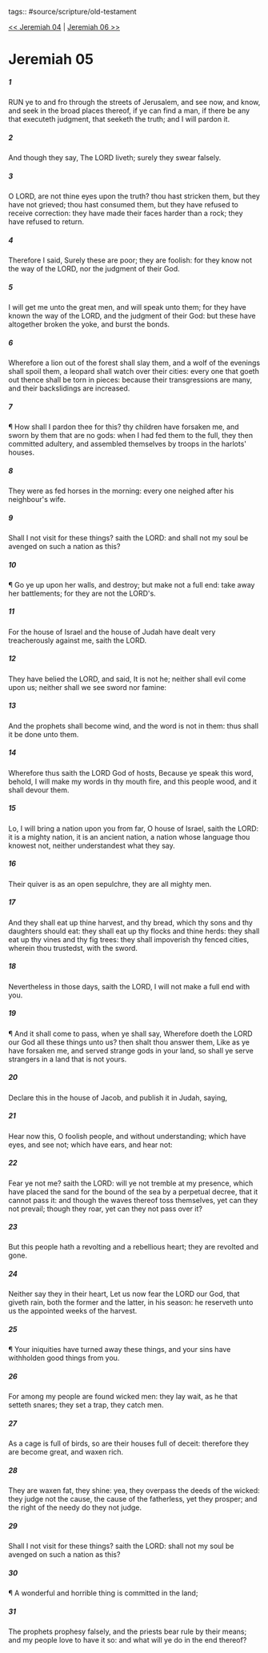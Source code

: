 tags:: #source/scripture/old-testament

[<< Jeremiah 04](source/scripture/old-testament/24_Jeremiah/Jeremiah_04.md) | [Jeremiah 06 >>](source/scripture/old-testament/24_Jeremiah/Jeremiah_06.md)

# Jeremiah 05

##### 1

RUN ye to and fro through the streets of Jerusalem, and see now, and know, and seek in the broad places thereof, if ye can find a man, if there be any that executeth judgment, that seeketh the truth; and I will pardon it.

##### 2

And though they say, The LORD liveth; surely they swear falsely.

##### 3

O LORD, are not thine eyes upon the truth? thou hast stricken them, but they have not grieved; thou hast consumed them, but they have refused to receive correction: they have made their faces harder than a rock; they have refused to return.

##### 4

Therefore I said, Surely these are poor; they are foolish: for they know not the way of the LORD, nor the judgment of their God.

##### 5

I will get me unto the great men, and will speak unto them; for they have known the way of the LORD, and the judgment of their God: but these have altogether broken the yoke, and burst the bonds.

##### 6

Wherefore a lion out of the forest shall slay them, and a wolf of the evenings shall spoil them, a leopard shall watch over their cities: every one that goeth out thence shall be torn in pieces: because their transgressions are many, and their backslidings are increased.

##### 7

¶ How shall I pardon thee for this? thy children have forsaken me, and sworn by them that are no gods: when I had fed them to the full, they then committed adultery, and assembled themselves by troops in the harlots' houses.

##### 8

They were as fed horses in the morning: every one neighed after his neighbour's wife.

##### 9

Shall I not visit for these things? saith the LORD: and shall not my soul be avenged on such a nation as this?

##### 10

¶ Go ye up upon her walls, and destroy; but make not a full end: take away her battlements; for they are not the LORD's.

##### 11

For the house of Israel and the house of Judah have dealt very treacherously against me, saith the LORD.

##### 12

They have belied the LORD, and said, It is not he; neither shall evil come upon us; neither shall we see sword nor famine:

##### 13

And the prophets shall become wind, and the word is not in them: thus shall it be done unto them.

##### 14

Wherefore thus saith the LORD God of hosts, Because ye speak this word, behold, I will make my words in thy mouth fire, and this people wood, and it shall devour them.

##### 15

Lo, I will bring a nation upon you from far, O house of Israel, saith the LORD: it is a mighty nation, it is an ancient nation, a nation whose language thou knowest not, neither understandest what they say.

##### 16

Their quiver is as an open sepulchre, they are all mighty men.

##### 17

And they shall eat up thine harvest, and thy bread, which thy sons and thy daughters should eat: they shall eat up thy flocks and thine herds: they shall eat up thy vines and thy fig trees: they shall impoverish thy fenced cities, wherein thou trustedst, with the sword.

##### 18

Nevertheless in those days, saith the LORD, I will not make a full end with you.

##### 19

¶ And it shall come to pass, when ye shall say, Wherefore doeth the LORD our God all these things unto us? then shalt thou answer them, Like as ye have forsaken me, and served strange gods in your land, so shall ye serve strangers in a land that is not yours.

##### 20

Declare this in the house of Jacob, and publish it in Judah, saying,

##### 21

Hear now this, O foolish people, and without understanding; which have eyes, and see not; which have ears, and hear not:

##### 22

Fear ye not me? saith the LORD: will ye not tremble at my presence, which have placed the sand for the bound of the sea by a perpetual decree, that it cannot pass it: and though the waves thereof toss themselves, yet can they not prevail; though they roar, yet can they not pass over it?

##### 23

But this people hath a revolting and a rebellious heart; they are revolted and gone.

##### 24

Neither say they in their heart, Let us now fear the LORD our God, that giveth rain, both the former and the latter, in his season: he reserveth unto us the appointed weeks of the harvest.

##### 25

¶ Your iniquities have turned away these things, and your sins have withholden good things from you.

##### 26

For among my people are found wicked men: they lay wait, as he that setteth snares; they set a trap, they catch men.

##### 27

As a cage is full of birds, so are their houses full of deceit: therefore they are become great, and waxen rich.

##### 28

They are waxen fat, they shine: yea, they overpass the deeds of the wicked: they judge not the cause, the cause of the fatherless, yet they prosper; and the right of the needy do they not judge.

##### 29

Shall I not visit for these things? saith the LORD: shall not my soul be avenged on such a nation as this?

##### 30

¶ A wonderful and horrible thing is committed in the land;

##### 31

The prophets prophesy falsely, and the priests bear rule by their means; and my people love to have it so: and what will ye do in the end thereof?
